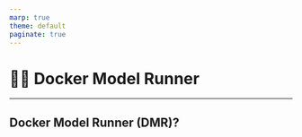 ```yaml
---
marp: true
theme: default
paginate: true
---
```

# 🐳🧠 Docker Model Runner


---
## Docker Model Runner (DMR)?


<!--

-->

